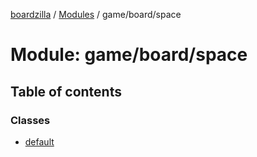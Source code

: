 [boardzilla](../index.md) / [Modules](../modules.md) / game/board/space

# Module: game/board/space

## Table of contents

### Classes

- [default](../classes/game_board_space.default.md)
